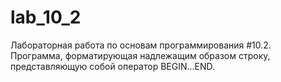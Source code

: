 # lab_10_2
Лабораторная работа по основам программирования #10.2. Программа, форматирующая надлежащим образом строку, представляющую собой оператор BEGIN...END.
